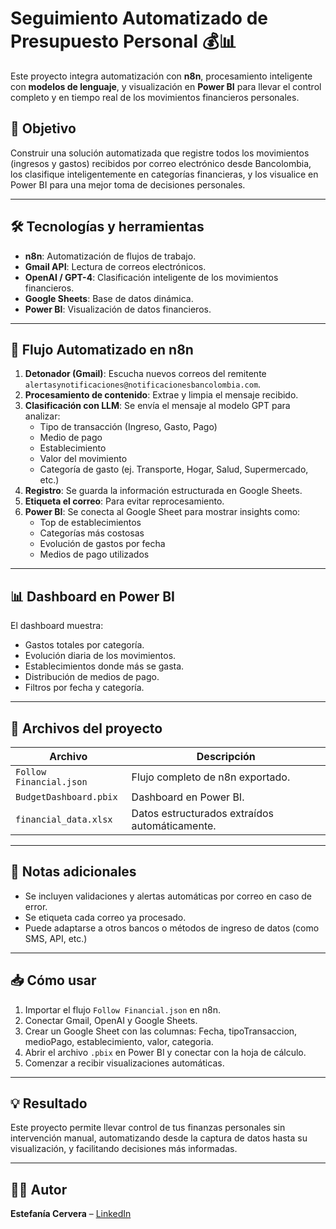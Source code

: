 # Seguimiento Automatizado de Presupuesto Personal 💰📊

Este proyecto integra automatización con **n8n**, procesamiento inteligente con **modelos de lenguaje**, y visualización en **Power BI** para llevar el control completo y en tiempo real de los movimientos financieros personales.

## 🚀 Objetivo

Construir una solución automatizada que registre todos los movimientos (ingresos y gastos) recibidos por correo electrónico desde Bancolombia, los clasifique inteligentemente en categorías financieras, y los visualice en Power BI para una mejor toma de decisiones personales.

---

## 🛠️ Tecnologías y herramientas

- **n8n**: Automatización de flujos de trabajo.
- **Gmail API**: Lectura de correos electrónicos.
- **OpenAI / GPT-4**: Clasificación inteligente de los movimientos financieros.
- **Google Sheets**: Base de datos dinámica.
- **Power BI**: Visualización de datos financieros.

---

## 🔁 Flujo Automatizado en n8n

1. **Detonador (Gmail)**: Escucha nuevos correos del remitente `alertasynotificaciones@notificacionesbancolombia.com`.
2. **Procesamiento de contenido**: Extrae y limpia el mensaje recibido.
3. **Clasificación con LLM**: Se envía el mensaje al modelo GPT para analizar:
   - Tipo de transacción (Ingreso, Gasto, Pago)
   - Medio de pago
   - Establecimiento
   - Valor del movimiento
   - Categoría de gasto (ej. Transporte, Hogar, Salud, Supermercado, etc.)
4. **Registro**: Se guarda la información estructurada en Google Sheets.
5. **Etiqueta el correo**: Para evitar reprocesamiento.
6. **Power BI**: Se conecta al Google Sheet para mostrar insights como:
   - Top de establecimientos
   - Categorías más costosas
   - Evolución de gastos por fecha
   - Medios de pago utilizados

---

## 📊 Dashboard en Power BI

El dashboard muestra:

- Gastos totales por categoría.
- Evolución diaria de los movimientos.
- Establecimientos donde más se gasta.
- Distribución de medios de pago.
- Filtros por fecha y categoría.


---

## 📂 Archivos del proyecto

| Archivo                        | Descripción                                        |
|-------------------------------|----------------------------------------------------|
| `Follow Financial.json`       | Flujo completo de n8n exportado.                   |
| `BudgetDashboard.pbix`        | Dashboard en Power BI.                             |
| `financial_data.xlsx`         | Datos estructurados extraídos automáticamente.     |

---

## 📌 Notas adicionales

- Se incluyen validaciones y alertas automáticas por correo en caso de error.
- Se etiqueta cada correo ya procesado.
- Puede adaptarse a otros bancos o métodos de ingreso de datos (como SMS, API, etc.)

---

## 📥 Cómo usar

1. Importar el flujo `Follow Financial.json` en n8n.
2. Conectar Gmail, OpenAI y Google Sheets.
3. Crear un Google Sheet con las columnas: Fecha, tipoTransaccion, medioPago, establecimiento, valor, categoria.
4. Abrir el archivo `.pbix` en Power BI y conectar con la hoja de cálculo.
5. Comenzar a recibir visualizaciones automáticas.

---

## 💡 Resultado

Este proyecto permite llevar control de tus finanzas personales sin intervención manual, automatizando desde la captura de datos hasta su visualización, y facilitando decisiones más informadas.

---

## 👩‍💻 Autor

**Estefanía Cervera** – [LinkedIn](https://www.linkedin.com/in/estefacervera)  
